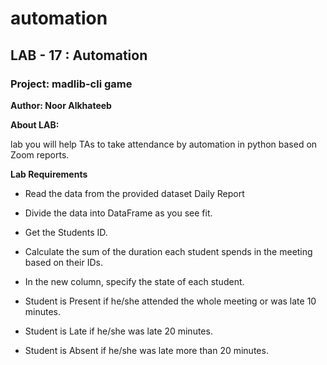 # automation

## LAB - 17 : Automation

### Project: madlib-cli game

**Author: Noor Alkhateeb**


**About LAB:**

lab you will help TAs to take attendance by automation in python based on Zoom reports.

**Lab Requirements**

- Read the data from the provided dataset Daily Report

- Divide the data into DataFrame as you see fit.

- Get the Students ID.

- Calculate the sum of the duration each student spends in the meeting based on their IDs.

- In the new column, specify the state of each student.

- Student is Present if he/she attended the whole meeting or was late 10 minutes.

- Student is Late if he/she was late 20 minutes.

- Student is Absent if he/she was late more than 20 minutes.
